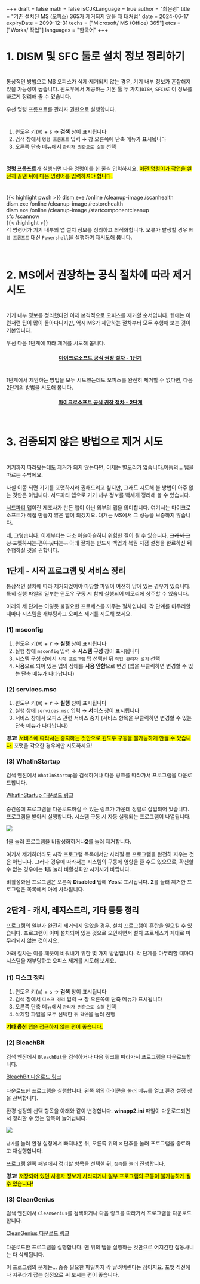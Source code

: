 +++
draft = false
math = false
isCJKLanguage = true
author = "최은광"
title = "기존 설치된 MS (오피스) 365가 제거되지 않을 때 대처법"
date = 2024-06-17
expiryDate = 2099-12-31
techs = ["Microsoft/ MS (Office) 365"]
etcs = ["Works/ 작업"]
languages = "한국어"
+++

# 1. DISM 및 SFC 툴로 설치 정보 정리하기  

#

통상적인 방법으로 MS 오피스가 삭제·제거되지 않는 경우, 기기 내부 정보가 혼잡해져 있을 가능성이 높습니다. 윈도우에서 제공하는 기본 툴 두 가지(`DISM`, `SFC`)로 이 정보를 빠르게 정리해 줄 수 있습니다.  
  
우선 명령 프롬프트를 관리자 권한으로 실행합니다.  

#

1. ​윈도우 키(<kbd>⊞</kbd>) + <kbd>s</kbd> → **검색** 창이 표시됩니다  
2. 검색 창에서 `명령 프롬프트`​ 입력 → 창 오른쪽에 단축 메뉴가 표시됩니다  
3. 오른쪽 단축 메뉴에서 `관리자 권한으로 실행` 선택  

#

**명령 프롬프트**가 실행되면 다음 명령어를 한 줄씩 입력하세요. <mark>이전 명령어가 작업을 완전히 끝낸 뒤에 다음 명령어를 입력하셔야 합니다.</mark>

#

{{< highlight pwsh >}}
dism.exe /online /cleanup-image /scanhealth  
dism.exe /online /cleanup-image /restorehealth  
dism.exe /online /cleanup-image /startcomponentcleanup  
sfc /scannow  
{{< /highlight >}}
​  
각 명령어가 기기 내부의 앱 설치 정보를 정리하고 최적화합니다. 오류가 발생할 경우 `명령 프롬프트` 대신 `Powershell`을 실행하여 재시도해 봅니다.  

<br>

# 2. MS에서 권장하는 공식 절차에 따라 제거 시도  

#

기기 내부 정보를 정리했다면 이제 본격적으로 오피스를 제거할 순서입니다. 웹에는 이런저런 팁이 많이 돌아다니지만, 역시 MS가 제안하는 절차부터 모두 수행해 보는 것이 기본입니다.  
  
우선 다음 1단계에 따라 제거를 시도해 봅니다.  

<center><a href="https://support.microsoft.com/ko-kr/office/pc%EC%97%90%EC%84%9C-office-%EC%A0%9C%EA%B1%B0-9dd49b83-264a-477a-8fcc-2fdf5dbf61d8#OfficeVersion=%EA%B0%84%ED%8E%B8_%EC%8B%A4%ED%96%89_%EB%98%90%EB%8A%94_MSI" target="_blank" rel="noopener noreferrer"><h4><b>마이크로소프트 공식 권장 절차 - 1단계</h4></b></a></center>

#

1단계에서 제안하는 방법을 모두 시도했는데도 오피스를 완전히 제거할 수 없다면, 다음 2단계의 방법을 시도해 봅니다.
  
<center><a href="https://support.microsoft.com/ko-kr/office/%EC%88%98%EB%8F%99%EC%9C%BC%EB%A1%9C-office-%EC%A0%9C%EA%B1%B0-4e2904ea-25c8-4544-99ee-17696bb3027b" target="_blank" rel="noopener noreferrer"><h4><b>마이크로소프트 공식 권장 절차 - 2단계</h4></b></a></center>

<br>

# 3. 검증되지 않은 방법으로 제거 시도  

#

여기까지 따라왔는데도 제거가 되지 않는다면, 이제는 별도리가 없습니다. ​어둠의... 팁을 따르는 수밖에요.  
  
사실 이쯤 되면 기기를 포맷하시라 권해드리고 싶지만, 그래도 시도해 볼 방법이 아주 없는 것만은 아닙니다. 서드파티 앱으로 기기 내부 정보를 빡세게 정리해 볼 수 있습니다.  
  
<abbr title="3rd Party Applications">서드파티 앱</abbr>이란 제조사가 만든 앱이 아닌 외부의 앱을 의미합니다. 여기서는 마이크로소프트가 직접 만들지 않은 앱이 되겠지요. 대개는 MS에서 그 성능을 보증하지 않습니다.  
  
네, 그렇습니다. 이제부터는 다소 아슬아슬하니 위험한 길이 될 수 있습니다. <del>그래서 그냥 포맷하시는 편이 낫다는...</del> 아래 절차는 반드시 백업과 복원 지점 설정을 완료하신 뒤 수행하실 것을 권합니다.  
  
## 1단계 - 시작 프로그램 및 서비스 정리  
  
통상적인 절차에 따라 제거되었어야 마땅할 파일이 여전히 남아 있는 경우가 있습니다. 특히 실행 파일의 일부는 윈도우 구동 시 함께 실행되어 메모리에 상주할 수 있습니다.  
  
아래의 세 단계는 이렇듯 불필요한 프로세스를 꺼주는 절차입니다. 각 단계를 마무리할 때마다 시스템을 재부팅하고 오피스 제거를 시도해 보세요.  

### (1) msconfig

1. 윈도우 키(<kbd>⊞</kbd>) + <kbd>r</kbd> → **실행** 창이 표시됩니다  
2. 실행 창에 `msconfig` 입력 → **시스템 구성** 창이 표시됩니다  
3. 시스템 구성 창에서 `시작 프로그램` 탭 선택한 뒤 `작업 관리자 열기` 선택  
4. **사용**으로 되어 있는 앱의 상태를 **사용 안함**으로 변경 (앱을 우클릭하면 변경할 수 있는 단축 메뉴가 나타납니다)  

### (2) services.msc  
  
1. 윈도우 키(<kbd>⊞</kbd>) + <kbd>r</kbd> → **실행** 창이 표시됩니다  
2. 실행 창에 `services.msc` 입력 → **서비스** 창이 표시됩니다  
3. 서비스 창에서 오피스 관련 서비스 중지 (서비스 항목을 우클릭하면 변경할 수 있는 단축 메뉴가 나타납니다)  
  
**경고!** <mark>서비스에 따라서는 중지하는 것만으로 윈도우 구동을 불가능하게 만들 수 있습니다.</mark> 포맷을 각오한 경우에만 시도하세요!  

### (3) WhatInStartup  
  
검색 엔진에서 `WhatInStartup`을 검색하거나 다음 링크를 따라가서 프로그램을 다운로드합니다.

[WhatInStartup 다운로드 링크](https://www.nirsoft.net/utils/what_run_in_startup.html)  
​  
중간쯤에 프로그램을 다운로드하실 수 있는 링크가 가운데 정렬로 삽입되어 있습니다. 프로그램을 받아서 실행합니다. 시스템 구동 시 자동 실행되는 프로그램이 나열됩니다.  

​![](001.png)
  
**1**을 눌러 프로그램을 비활성화하거나 ​**2**를 눌러 제거합니다.  
  
여기서 제거하더라도 시작 프로그램 목록에서만 사라질 뿐 프로그램을 완전히 지우는 것은 아닙니다. 그러나 경우에 따라서는 시스템의 구동에 영향을 줄 수도 있으므로, 확신할 수 없는 경우에는 **​1**​을 눌러 비활성화만 시키시기 바랍니다.  
  
비활성화된 프로그램은 오른쪽 **Disabled** 탭에 **Yes**로 표시됩니다. **2**를 눌러 제거한 프로그램은 목록에서 아예 사라집니다.

## 2단계 - 캐시, 레지스트리, 기타 등등 정리  
  
프로그램의 일부가 완전히 제거되지 않았을 경우, 설치 프로그램이 혼란을 일으킬 수 있습니다. 프로그램이 이미 설치되어 있는 것으로 오인하면서 설치 프로세스가 제대로 마무리되지 않는 것이지요.  
  
아래 절차는 이를 깨끗이 비워내기 위한 몇 가지 방법입니다. 각 단계를 마무리할 때마다 시스템을 재부팅하고 오피스 제거를 시도해 보세요.

### (1) 디스크 정리

1. ​윈도우 키(<kbd>⊞</kbd>) + <kbd>s</kbd> → **검색** 창이 표시됩니다  
2. 검색 창에서 `디스크 정리` 입력 → 창 오른쪽에 단축 메뉴가 표시됩니다  
3. 오른쪽 단축 메뉴에서 `관리자 권한으로 실행` 선택  
4. 삭제할 파일을 모두 선택한 뒤 `확인`을 눌러 진행  
  
<mark>**기타 옵션** 탭은 접근하지 않는 편이 좋습니다.</mark>

### (2) BleachBit

검색 엔진에서 `BleachBit`을 검색하거나 다음 링크를 따라가서 프로그램을 다운로드합니다.  
  
[BleachBit 다운로드 링크](https://www.bleachbit.org/download)  
​  
다운로드한 프로그램을 실행합니다. 왼쪽 위의 아이콘을 눌러 메뉴를 열고 환경 설정 창을 선택합니다.  
  
환경 설정의 선택 항목을 아래와 같이 변경합니다. **winapp2.ini** 파일이 다운로드되면서 정리할 수 있는 항목이 늘어납니다.  

​![](002.png)

`닫기`를 눌러 환경 설정에서 빠져나온 뒤, 오른쪽 위의 <kbd>×</kbd> 단추를 눌러 프로그램을 종료하고 재실행합니다.

프로그램 왼쪽 패널에서 정리할 항목을 선택한 뒤, `정리`를 눌러 진행합니다.

**경고!** <mark>저장되어 있던 사용자 정보가 사라지거나 일부 프로그램의 구동이 불가능하게 될 수 있습니다!</mark>

### (3) CleanGenius  
  
검색 엔진에서 `CleanGenius`를 검색하거나 다음 링크를 따라가서 프로그램을 다운로드합니다.  
  
[CleanGenius 다운로드 링크](https://www.easeus.com/cleangenius/download.htm)  
​  
다운로드한 프로그램을 실행합니다. 맨 위의 탭을 실행하는 것만으로 어지간한 잡동사니는 다 삭제됩니다.  
  
​이 프로그램의 문제는... 종종 필요한 파일까지 싹 날려버린다는 점이지요. 포맷 직전에나 지푸라기 잡는 심정으로 써 보시는 편이 좋습니다.